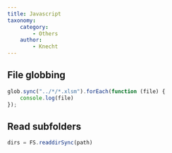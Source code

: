 ```yaml
---
title: Javascript
taxonomy:
    category:
        - Others
    author:
        - Knecht
---
```


## File globbing

```javascript
glob.sync("../*/*.xlsm").forEach(function (file) {
    console.log(file)
});
```

## Read subfolders

```javascript
dirs = FS.readdirSync(path)
```